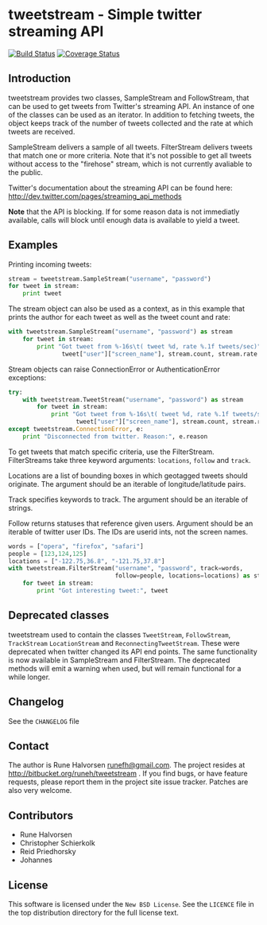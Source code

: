 # tweetstream - Simple twitter streaming API #

[![Build Status](https://travis-ci.org/johtso/tweetstream-requests.png?branch=master)](https://travis-ci.org/johtso/tweetstream-requests)
[![Coverage Status](https://coveralls.io/repos/johtso/tweetstream-requests/badge.png?branch=master)](https://coveralls.io/r/johtso/tweetstream-requests?branch=master)

Introduction
------------

tweetstream provides two classes, SampleStream and FollowStream, that can be
used to get tweets from Twitter's streaming API. An instance of one of the
classes can be used as an iterator. In addition to fetching tweets, the 
object keeps track of the number of tweets collected and the rate at which
tweets are received.

SampleStream delivers a sample of all tweets. FilterStream delivers
tweets that match one or more criteria. Note that it's not possible
to get all tweets without access to the "firehose" stream, which
is not currently avaliable to the public.

Twitter's documentation about the streaming API can be found here:
http://dev.twitter.com/pages/streaming_api_methods

**Note** that the API is blocking. If for some reason data is not immediatly
available, calls will block until enough data is available to yield a tweet.

Examples
--------

Printing incoming tweets:

```python
stream = tweetstream.SampleStream("username", "password")
for tweet in stream:
    print tweet
```


The stream object can also be used as a context, as in this example that
prints the author for each tweet as well as the tweet count and rate:

```python
with tweetstream.SampleStream("username", "password") as stream
    for tweet in stream:
        print "Got tweet from %-16s\t( tweet %d, rate %.1f tweets/sec)" % (
               tweet["user"]["screen_name"], stream.count, stream.rate )
```

Stream objects can raise ConnectionError or AuthenticationError exceptions:

```python
try:
    with tweetstream.TweetStream("username", "password") as stream
        for tweet in stream:
            print "Got tweet from %-16s\t( tweet %d, rate %.1f tweets/sec)" % (
                   tweet["user"]["screen_name"], stream.count, stream.rate )
except tweetstream.ConnectionError, e:
    print "Disconnected from twitter. Reason:", e.reason
```

To get tweets that match specific criteria, use the FilterStream. FilterStreams
take three keyword arguments: `locations`, `follow` and `track`.

Locations are a list of bounding boxes in which geotagged tweets should originate.
The argument should be an iterable of longitude/latitude pairs.

Track specifies keywords to track. The argument should be an iterable of
strings.

Follow returns statuses that reference given users. Argument should be an iterable
of twitter user IDs. The IDs are userid ints, not the screen names. 

```python
words = ["opera", "firefox", "safari"]
people = [123,124,125]
locations = ["-122.75,36.8", "-121.75,37.8"]
with tweetstream.FilterStream("username", "password", track=words,
                              follow=people, locations=locations) as stream
    for tweet in stream:
        print "Got interesting tweet:", tweet
```

Deprecated classes
------------------

tweetstream used to contain the classes `TweetStream`, `FollowStream`, `TrackStream`
`LocationStream` and `ReconnectingTweetStream`. These were deprecated when twitter
changed its API end points. The same functionality is now available in
SampleStream and FilterStream. The deprecated methods will emit a warning when
used, but will remain functional for a while longer.


Changelog
---------

See the `CHANGELOG` file

Contact
-------

The author is Rune Halvorsen <runefh@gmail.com>. The project resides at
http://bitbucket.org/runeh/tweetstream . If you find bugs, or have feature
requests, please report them in the project site issue tracker. Patches are
also very welcome.

Contributors
------------

- Rune Halvorsen
- Christopher Schierkolk
- Reid Priedhorsky
- Johannes

License
-------

This software is licensed under the `New BSD License`. See the `LICENCE`
file in the top distribution directory for the full license text.
